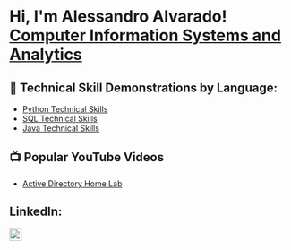 <h1>Hi, I'm Alessandro Alvarado! <br/><a href="https://www.linkedin.com/in/alessandro-alvarado-8b5457325/">Computer Information Systems and Analytics</a></h1>

<h2>🧠 Technical Skill Demonstrations by Language:</h2>

- [Python Technical Skills](https://github.com/alessandro-alvarado/JavaTechnicalSkills/blob/main/README.md)
- [SQL Technical Skills](https://github.com/alessandro-alvarado/JavaTechnicalSkills/blob/main/README.md)
- [Java Technical Skills](https://github.com/alessandro-alvarado/JavaTechnicalSkills/blob/main/README.md)


<h2>📺 Popular YouTube Videos</h2>

- [Active Directory Home Lab](https://www.youtube.com/watch?v=a83ASGn_V_s)

<h2> LinkedIn:</h2>

[<img align="left" alt="JoshMadakor | LinkedIn" width="22px" src="https://cdn.jsdelivr.net/npm/simple-icons@v3/icons/linkedin.svg" />][linkedin]

[linkedin]: https://www.linkedin.com/in/alessandro-alvarado-8b5457325/

<!--
**joshmadakor1/joshmadakor1** is a ✨ _special_ ✨ repository because its `README.md` (this file) appears on your GitHub profile.

Here are some ideas to get you started:

- 🔭 I’m currently working on ...
- 🌱 I’m currently learning ...
- 👯 I’m looking to collaborate on ...
- 🤔 I’m looking for help with ...
- 💬 Ask me about ...
- 📫 How to reach me: ...
- 😄 Pronouns: ...
- ⚡ Fun fact: ...
-->
